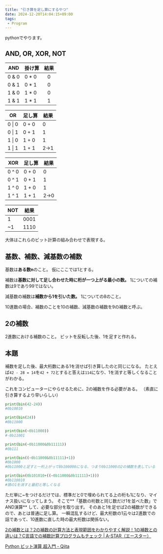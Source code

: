 ```yaml
---
title: "引き算を足し算にするやつ"
date: 2024-12-20T14:04:15+09:00
tags:
 - Program
---
```

pythonでやります。

## AND, OR, XOR, NOT
| AND   | 掛け算 | 結果 |
|-------|--------|:----:|
| 0 & 0 | 0 * 0  |   0  |
| 0 & 1 | 0 * 1  |   0  |
| 1 & 0 | 1 * 0  |   0  |
| 1 & 1 | 1 * 1  |   1  |

| OR     | 足し算 | 結果 |
|--------|--------|------|
| 0 \| 0 | 0 + 0  | 0    |
| 0 \| 1 | 0 + 1  | 1    |
| 1 \| 0 | 1 + 0  | 1    |
| 1 \| 1 | 1 + 1  | 2→1  |

| XOR   | 足し算 | 結果 |
|-------|--------|------|
| 0 ^ 0 | 0 + 0  | 0    |
| 0 ^ 1 | 0 + 1  | 1    |
| 1 ^ 0 | 1 + 0  | 1    |
| 1 ^ 1 | 1 + 1  | 2→0  |

| NOT | 結果 |
| --- |:----:|
| 1   | 0001 |
| ~1  | 1110 |


大体はこれらのビット計算の組み合わせで表現する。

## 基数、補数、減基数の補数
基数は**ある数n**のこと。
仮にここでは1とする。

補数は**基数に対して足し合わせた時に桁が一つ上がる最小の数。**
1についての補数は9であり99ではない。

減基数の補数は**補数から1を引いた数。**
1についての8のこと。

10進数の場合、補数のことを10の補数、減基数の補数を9の補数と呼ぶ。

## 2の補数
2進数における補数のこと。
ビットを反転した後、1を足すと作れる。

## 本題
補数を足した後、最大桁数にある1を消せば引き算したのと同じになる。
たとえば`42 - 28 = 14`を`42 + 72`とすると答えは`114`になり、1を消すと等しくなることがわかる。

これをコンピューターにやらせるために、2の補数を作る必要がある。
（素直に引き算するより早いらしい）

```python
print(bin(42-24))
#0b10010

print(bin(24))
#0b11000

print(bin(~0b11000))
#-0b11001

print(bin(~0b11000&0b11111))
#0b111

print(bin((~0b11000&0b11111)+1))
#0b1000
#0b11000と足すと一桁上がって0b100000になる、つまり0b11000の2の補数を表している

print(bin(0b101010+((~0b11000&0b11111)+1)))
#0b110010
#頭の1を消すと最初と等しくなる
```

ただ単に~をつけるだけでは、標準だと0で埋められてる上の桁も1になり、マイナス扱いになってしまう。
そこで**「基数の桁数と同じ数だけ1を並べた数」でAND演算** して、必要な部分を取り出す。
そのあと1を足せば2の補数ができるので、あとは普通に足し算。
一瞬混乱するけど、最大桁数の1云々は2進数での話であって、10進数に直した時の最大桁数は関係ない。

[2の補数とは？2の補数の計算方法と表現範囲をわかりやすく解説！1の補数との違いは？C言語での補数計算プログラムもチェック \| A-STAR（エースター）](https://agency-star.co.jp/column/2-complement/)

[Python ビット演算 超入門 - Qiita](https://qiita.com/7shi/items/41d262ca11ea16d85abc)
